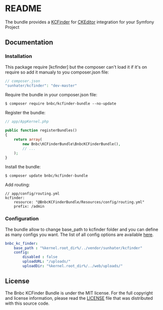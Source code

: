 # README

The bundle provides a [KCFinder](http://kcfinder.sunhater.com/) for [CKEditor](http://ckeditor.com/) integration for your Symfony Project

## Documentation

### Installation

This package require [kcfinder] but the composer can't load it if it's on require so add it manualy to you composer.json file:

``` php
// composer.json
"sunhater/kcfinder": "dev-master"
```

        
Require the bundle in your composer.json file:

```
$ composer require bnbc/kcfinder-bundle --no-update
```

Register the bundle:

``` php
// app/AppKernel.php

public function registerBundles()
{
    return array(
        new Bnbc\KCFinderBundle\BnbcKCFinderBundle(),
        // ...
    );
}
```

Install the bundle:

```
$ composer update bnbc/kcfinder-bundle
```

Add routing:

```
// app/config/routing.yml
kcfinder:
    resource: "@BnbcKCFinderBundle/Resources/config/routing.yml"
    prefix: /admin
```


### Configuration

The bundle allow to change base_path to kcfinder folder and you can define as many configs you want. The list of all config options are available
[here](http://kcfinder.sunhater.com/install).

``` yaml
bnbc_kc_finder:
    base_path : "%kernel.root_dir%/../vendor/sunhater/kcfinder"
    config:
        disabled : false
        uploadURL: "/uploads/"
        uploadDir: "%kernel.root_dir%/../web/uploads/"
```


## License

The Bnbc KCFinder Bundle is under the MIT license. For the full copyright and license information, please read the
[LICENSE](/LICENSE) file that was distributed with this source code.
